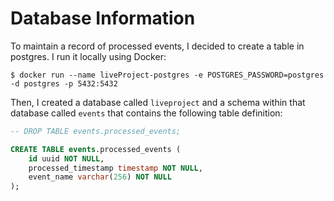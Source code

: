 # Database Information

To maintain a record of processed events, I decided to create a table in postgres. I run it locally using Docker:
```shell
$ docker run --name liveProject-postgres -e POSTGRES_PASSWORD=postgres -d postgres -p 5432:5432
```

Then, I created a database called `liveproject` and a schema within that database called `events` that contains the following table definition:
```sql
-- DROP TABLE events.processed_events;

CREATE TABLE events.processed_events (
	id uuid NOT NULL,
	processed_timestamp timestamp NOT NULL,
	event_name varchar(256) NOT NULL
);
```